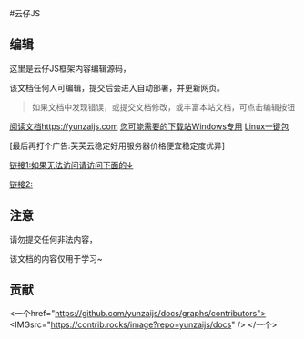 #云仔JS

## 编辑

这里是云仔JS框架内容编辑源码，

该文档任何人可编辑，提交后会进入自动部署，并更新网页。

>如果文档中发现错误，或提交文档修改，或丰富本站文档，可点击编辑按钮

[阅读文档https://yunzaijs.com](https://yunzaijs.com)
[您可能需要的下载站Windows专用](http://fufuidc.cn:5244)
[Linux一键包](https://yz.fufuidc.com)

[最后再打个广告:芙芙云稳定好用服务器价格便宜稳定度优异]

[链接1:如果无法访问请访问下面的↓](https://fufuidc.cn)

[链接2:](https://fufuidc.com)

## 注意

请勿提交任何非法内容，

该文档的内容仅用于学习~

## 贡献

<一个href="https://github.com/yunzaijs/docs/graphs/contributors">
  <IMGsrc="https://contrib.rocks/image?repo=yunzaijs/docs" />
</一个>
